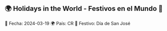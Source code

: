 ## 🌍 Holidays in the World - Festivos en el Mundo 🎉

📅 Fecha: 2024-03-19
🌍 País: CR
🎉 Festivo: Día de San José
